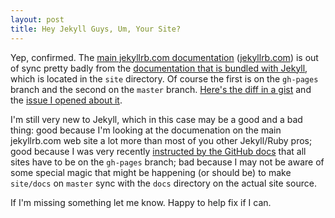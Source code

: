 ```yaml
---
layout: post
title: Hey Jekyll Guys, Um, Your Site?
---
```


Yep, confirmed. The [main jekyllrb.com documentation][main]
([jekyllrb.com][]) is out of sync
pretty badly from the [documentation that is bundled with Jekyll][bundled],
which is located in the `site` directory. Of course the first is on the
`gh-pages` branch and the second on the `master` branch. [Here's the
diff in a gist][gist] and the [issue I opened about it][issue].

I'm still very new to Jekyll, which in this case may be a good and a
bad thing: good because I'm looking at the documenation on the main
jekyllrb.com web site a lot more
than most of you other Jekyll/Ruby pros; good because I was very recently
[instructed by the GitHub docs][github] that all sites have to be on the
`gh-pages` branch; bad because I may not be aware of some special
magic that might be happening (or should be) to make `site/docs` on
`master` sync with the `docs` directory on the actual site source.

If I'm missing something let me know. Happy to help fix if I can.

[main]: https://github.com/jekyll/jekyll/tree/gh-pages
[jekyllrb.com]: http://jekyllrb.com
[bundled]: https://github.com/jekyll/jekyll/tree/master/site 
[github]: https://help.github.com/articles/user-organization-and-project-pages
[gist]: https://gist.github.com/robmuh/8433813
[issue]: https://github.com/jekyll/jekyll/issues/1954
